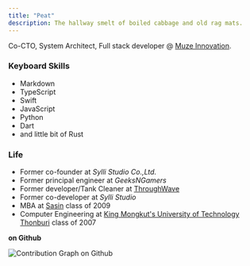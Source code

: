 ```yaml
---
title: "Peat"
description: The hallway smelt of boiled cabbage and old rag mats.
---
```

Co-CTO, System Architect, Full stack developer @ [Muze Innovation](https://www.muze.co.th).

### Keyboard Skills

- Markdown
- TypeScript
- Swift
- JavaScript
- Python
- Dart
- and little bit of Rust

### Life

- Former co-founder at *Sylli Studio Co.,Ltd.*
- Former principal engineer at *GeeksNGamers*
- Former developer/Tank Cleaner at [ThroughWave](https://www.throughwave.co.th/)
- Former co-developer at *Sylli Studio*
- MBA at [Sasin](https://sasin.edu/) class of 2009
- Computer Engineering at [King Mongkut's University of Technology Thonburi](https://www.kmutt.ac.th/en/) class of 2007

**on Github**

![Contribution Graph on Github](https://ghchart.rshah.org/peatiscoding)